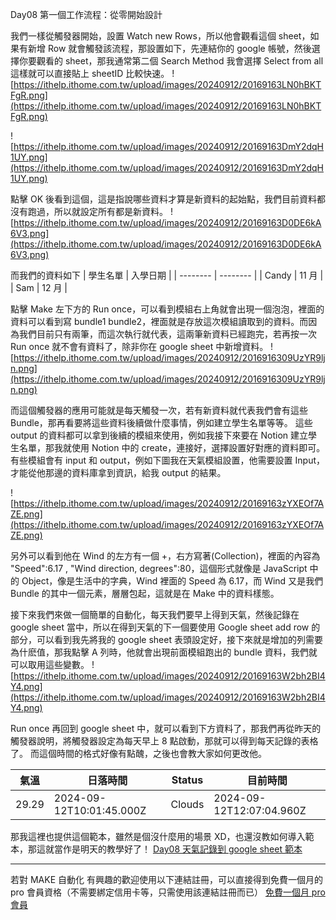 Day08 第一個工作流程：從零開始設計

我們一樣從觸發器開始，設置 Watch new Rows，所以他會觀看這個 sheet，如果有新增 Row 就會觸發該流程，那設置如下，先連結你的 google 帳號，然後選擇你要觀看的 sheet，那我通常第二個 Search Method 我會選擇 Select from all 這樣就可以直接貼上 sheetID 比較快速。
![https://ithelp.ithome.com.tw/upload/images/20240912/20169163LN0hBKTFgR.png](https://ithelp.ithome.com.tw/upload/images/20240912/20169163LN0hBKTFgR.png)

![https://ithelp.ithome.com.tw/upload/images/20240912/20169163DmY2dqH1UY.png](https://ithelp.ithome.com.tw/upload/images/20240912/20169163DmY2dqH1UY.png)

點擊 OK 後看到這個，這是指說哪些資料才算是新資料的起始點，我們目前資料都沒有跑過，所以就設定所有都是新資料。
![https://ithelp.ithome.com.tw/upload/images/20240912/20169163D0DE6kA6V3.png](https://ithelp.ithome.com.tw/upload/images/20240912/20169163D0DE6kA6V3.png)

而我們的資料如下
| 學生名單 | 入學日期 |
| -------- | -------- |
| Candy | 11 月 |
| Sam | 12 月 |

點擊 Make 左下方的 Run once，可以看到模組右上角就會出現一個泡泡，裡面的資料可以看到寫 bundle1 bundle2，裡面就是存放這次模組讀取到的資料。而因為我們目前只有兩筆，而這次執行就代表，這兩筆新資料已經跑完，若再按一次 Run once 就不會有資料了，除非你在 google sheet 中新增資料。
![https://ithelp.ithome.com.tw/upload/images/20240912/2016916309UzYR9ljn.png](https://ithelp.ithome.com.tw/upload/images/20240912/2016916309UzYR9ljn.png)

而這個觸發器的應用可能就是每天觸發一次，若有新資料就代表我們會有這些 Bundle，那再看要將這些資料後續做什麼事情，例如建立學生名單等等。
這些 output 的資料都可以拿到後續的模組來使用，例如我接下來要在 Notion 建立學生名單，那我就使用 Notion 中的 create，連接好，選擇設置好對應的資料即可。
有些模組會有 input 和 output，例如下圖我在天氣模組設置，他需要設置 Input，才能從他那邊的資料庫拿到資訊，給我 output 的結果。

![https://ithelp.ithome.com.tw/upload/images/20240912/20169163zYXEOf7AZE.png](https://ithelp.ithome.com.tw/upload/images/20240912/20169163zYXEOf7AZE.png)

另外可以看到他在 Wind 的左方有一個 +，右方寫著(Collection)，裡面的內容為
"Speed":6.17 , "Wind direction, degrees":80，這個形式就像是 JavaScript 中的 Object，像是生活中的字典，Wind 裡面的 Speed 為 6.17，而 Wind 又是我們 Bundle 的其中一個元素，層層包起，這就是在 Make 中的資料樣態。

接下來我們來做一個簡單的自動化，每天我們要早上得到天氣，然後記錄在 google sheet 當中，所以在得到天氣的下一個要使用 Google sheet add row 的部分，可以看到我先將我的 google sheet 表頭設定好，接下來就是增加的列需要為什麽值，那我點擊 A 列時，他就會出現前面模組跑出的 bundle 資料，我們就可以取用這些變數。
![https://ithelp.ithome.com.tw/upload/images/20240912/20169163W2bh2BI4Y4.png](https://ithelp.ithome.com.tw/upload/images/20240912/20169163W2bh2BI4Y4.png)

Run once 再回到 google sheet 中，就可以看到下方資料了，那我們再從昨天的觸發器說明，將觸發器設定為每天早上 8 點啟動，那就可以得到每天記錄的表格了。
而這個時間的格式好像有點醜，之後也會教大家如何更改他。

| 氣溫  | 日落時間                 | Status | 目前時間                 |
| ----- | ------------------------ | ------ | ------------------------ |
| 29.29 | 2024-09-12T10:01:45.000Z | Clouds | 2024-09-12T12:07:04.960Z |

那我這裡也提供這個範本，雖然是個沒什麼用的場景 XD，也還沒教如何導入範本，那這就當作是明天的教學好了！
[Day08 天氣記錄到 google sheet 範本](https://drive.google.com/drive/folders/1Dpz4c-BdeMZziNrlVK3hQkyCx_q8_rE9?usp=sharing)

---

若對 MAKE 自動化 有興趣的歡迎使用以下連結註冊，可以直接得到免費一個月的 pro 會員資格（不需要綁定信用卡等，只需使用該連結註冊而已）
[免費一個月 pro 會員](https://www.make.com/en/register?pc=automateyoureverydayhttps://www.make.com/en/register?pc=automateyoureveryday)
